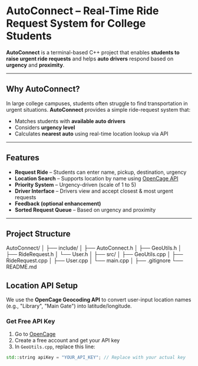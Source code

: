 #  AutoConnect – Real-Time Ride Request System for College Students

**AutoConnect** is a terminal-based C++ project that enables **students to raise urgent ride requests** and helps **auto drivers** respond based on **urgency** and **proximity**.

---

## Why AutoConnect?

In large college campuses, students often struggle to find transportation in urgent situations. **AutoConnect** provides a simple ride-request system that:

- Matches students with **available auto drivers**
- Considers **urgency level**
- Calculates **nearest auto** using real-time location lookup via API

---

##  Features

-  **Request Ride** – Students can enter name, pickup, destination, urgency
-  **Location Search** – Supports location by name using [OpenCage API](https://opencagedata.com/)
-  **Priority System** – Urgency-driven (scale of 1 to 5)
-  **Driver Interface** – Drivers view and accept closest & most urgent requests
-  **Feedback (optional enhancement)**
-  **Sorted Request Queue** – Based on urgency and proximity

---

##  Project Structure

AutoConnect/
│
├── include/
│ ├── AutoConnect.h
│ ├── GeoUtils.h
│ ├── RideRequest.h
│ └── User.h
│
├── src/
│ ├── GeoUtils.cpp
│ ├── RideRequest.cpp
│ ├── User.cpp
│ └── main.cpp
│
├── .gitignore
└── README.md

## Location API Setup

We use the **OpenCage Geocoding API** to convert user-input location names (e.g., "Library", "Main Gate") into latitude/longitude.

###  Get Free API Key

1. Go to [OpenCage](https://opencagedata.com/)
2. Create a free account and get your API key
3. In `GeoUtils.cpp`, replace this line:
```cpp
std::string apiKey = "YOUR_API_KEY"; // Replace with your actual key


